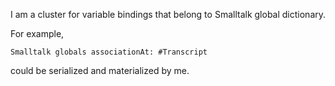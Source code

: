 I am a cluster for variable bindings that belong to Smalltalk global dictionary.

For example, 

	Smalltalk globals associationAt: #Transcript 
	
could be serialized and materialized by me.